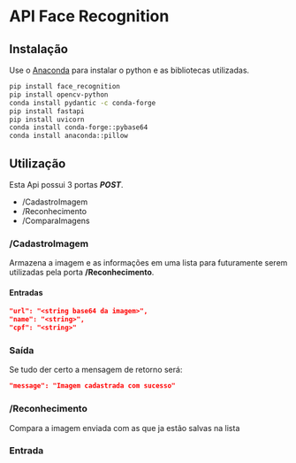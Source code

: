 # API Face Recognition

## Instalação

Use o [Anaconda](https://www.anaconda.com/download) para instalar o python e as bibliotecas utilizadas.

```bash
pip install face_recognition
pip install opencv-python
conda install pydantic -c conda-forge
pip install fastapi
pip install uvicorn
conda install conda-forge::pybase64
conda install anaconda::pillow
```

## Utilização

Esta Api possui 3 portas ***POST***.
 - /CadastroImagem
 - /Reconhecimento
 - /ComparaImagens

### /CadastroImagem
Armazena a imagem e as informações em uma lista para futuramente serem utilizadas pela porta **/Reconhecimento**. 

#### Entradas
```json
"url": "<string base64 da imagem>",
"name": "<string>",
"cpf": "<string>"
```
### Saída
Se tudo der certo a mensagem de retorno será:
```json
"message": "Imagem cadastrada com sucesso"
```

### /Reconhecimento
Compara a imagem enviada com as que ja estão salvas na lista

### Entrada
